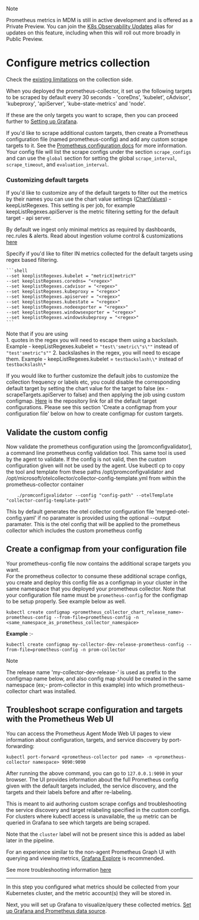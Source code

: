 > [!Note]
> Prometheus metrics in MDM is still in active development and is offered as a Private Preview. You can join the [K8s Observability Updates](https://idwebelements/GroupManagement.aspx?Group=K8sObsUpdates&Operation=join) alias for updates on this feature, including when this will roll out more broadly in Public Preview.

# Configure metrics collection

Check the [existing limitations](./PromMDMfaq.md#data-collection-faq) on the collection side.

When you deployed the prometheus-collector, it set up the following targets to be scraped by default every 30 seconds - 'coreDns', 'kubelet', cAdvisor', 'kubeproxy', 'apiServer', 'kube-state-metrics' and 'node'.
  
If these are the only targets you want to scrape, then you can proceed further to [Setting up Grafana](~/metrics/prometheus/PromMDMTutorial4SetUpGrafana.md).  

If you'd like to scrape additional custom targets, then create a Prometheus configuration file (named prometheus-config) and add any custom scrape targets to it. See the [Prometheus configuration docs](https://prometheus.io/docs/prometheus/2.37/configuration/configuration/) for more information. Your config file will list the scrape configs under the section `scrape_configs` and can use the `global` section for setting the global `scrape_interval`, `scrape_timeout`, and `evaluation_interval`.

### Customizing default targets
If you'd like to customize any of the default targets to filter out the metrics by their names you can use the chart value settings ([ChartValues](https://eng.ms/docs/products/geneva/metrics/prometheus/chartvalues)) - keepListRegexes. This setting is per job, for example keepListRegexes.apiServer is the metric filtering setting for the default target - api server.

By default we ingest only minimal metrics as required by dashboards, rec.rules & alerts. Read about ingestion volume control & customizations [here](./PromIngestionVolume.md)

Specify if you'd like to filter IN metrics collected for the default targets using regex based filtering.

    ```shell
    --set keeplistRegexes.kubelet = "metricX|metricY"
    --set keeplistRegexes.coredns= "<regex>"
    --set keeplistRegexes.cadvisor = "<regex>"
    --set keeplistRegexes.kubeproxy = "<regex>"
    --set keeplistRegexes.apiserver = "<regex>"
    --set keeplistRegexes.kubestate = "<regex>"
    --set keeplistRegexes.nodeexporter = "<regex>"
    --set keeplistRegexes.windowsexporter = "<regex>"
    --set keeplistRegexes.windowskubeproxy = "<regex>"
    ```
  Note that if you are using  
      1. quotes in the regex you will need to escape them using a backslash. Example - keepListRegexes.kubelet = `"test\'smetric\"s\""`  instead of `"test'smetric"s""`
      2. backslashes in the regex, you will need to escape them. Example - keepListRegexes.kubelet = `testbackslash\\*` instead of `testbackslash\*`

If you would like to further customize the default jobs to customize the collection frequency or labels etc, you could disable the corresponding default target by setting the chart value for the target to false (ex -scrapeTargets.apiServer to false) and then applying the job using custom configmap. [Here](https://github.com/Azure/prometheus-collector/tree/main/otelcollector/configmapparser/default-prom-configs) is the repository link for all the default target configurations. 
Please see this section 'Create a configmap from your configuration file' below on how to create configmap for custom targets.

## Validate the custom config

Now validate the prometheus configuration using the [promconfigvalidator], a command line prometheus config validation tool. This same tool is used by the agent to validate. If the config is not valid, then the custom configuration given will not be used by the agent.
Use kubectl cp to copy the tool and template from these paths /opt/promconfigvalidator and /opt/microsoft/otelcollector/collector-config-template.yml from within the prometheus-collector container

```shell
    ./promconfigvalidator --config "config-path" --otelTemplate "collector-config-template-path"
```
This by default generates the otel collector configuration file 'merged-otel-config.yaml' if no paramater is provided using the optional --output paramater.
This is the otel config that will be applied to the prometheus collector which includes the custom prometheus config

## Create a configmap from your configuration file

Your prometheus-config file now contains the additional scrape targets you want.  
For the prometheus collector to consume these additional scrape configs, you create and deploy this config file as a configmap in your cluster in the same namespace that you deployed your prometheus collector. Note that your configuration file name must be `prometheus-config` for the configmap to be setup properly. See example below as well.

```shell
kubectl create configmap <prometheus_collector_chart_release_name>-prometheus-config --from-file=prometheus-config -n <same_namespace_as_prometheus_collector_namespace>
```

**Example** :-

```shell
kubectl create configmap my-collector-dev-release-prometheus-config --from-file=prometheus-config -n prom-collector
```  

> [!Note]
> The release name 'my-collector-dev-release-' is used as prefix to the configmap name below, and also config map should be created in the same namespace (ex;- prom-collector in this example) into which prometheus-collector chart was installed.

## Troubleshoot scrape configuration and targets with the Prometheus Web UI

You can access the Prometheus Agent Mode Web UI pages to view information about configuration, targets, and service discovery by port-forwarding:

```shell
kubectl port-forward <prometheus-collector pod name> -n <prometheus-collector namespace> 9090:9090
```

After running the above command, you can go to `127.0.0.1:9090` in your browser. The UI provides information about the full Prometheus config given with the default targets included, the service discovery, and the targets and their labels before and after re-labeling.

This is meant to aid authoring custom scrape configs and troubleshooting the service discovery and target relabeling specified in the custom configs. For clusters where kubectl access is unavailable, the `up` metric can be queried in Grafana to see which targets are being scraped.

Note that the `cluster` label will not be present since this is added as label later in the pipeline.

For an experience similar to the non-agent Prometheus Graph UI with querying and viewing metrics, [Grafana Explore](https://grafana.com/docs/grafana/latest/explore/) is recommended.

See more troubleshooting information [here](~/metrics/prometheus/troubleshooting.md)

--------------------------------------

In this step you configured what metrics should be collected from your Kubernetes cluster, and the metric account(s) they will be stored in.  

Next, you will set up Grafana to visualize/query these collected metrics. [Set up Grafana and Prometheus data source](~/metrics/prometheus/PromMDMTutorial4SetUpGrafana.md).
